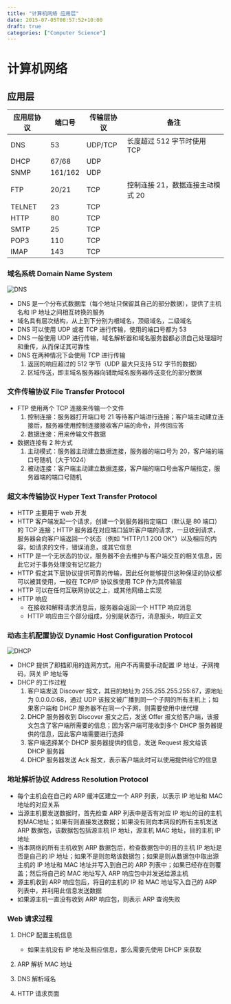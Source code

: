 ```yaml
---
title: "计算机网络 应用层"
date: 2015-07-05T08:57:52+10:00
draft: true
categories: ["Computer Science"]
---
```


# 计算机网络

## 应用层

| 应用层协议 | 端口号 | 传输层协议 | 备注 |
|---|---|---|---|
| DNS | 53 | UDP/TCP | 长度超过 512 字节时使用 TCP |
| DHCP | 67/68 | UDP |   |
| SNMP | 161/162 | UDP |   |
| FTP | 20/21 | TCP | 控制连接 21，数据连接主动模式 20 |
| TELNET | 23 | TCP | |
| HTTP | 80 | TCP | |
| SMTP | 25 | TCP | |
| POP3 | 110 | TCP | |
| IMAP | 143 |TCP | |

### 域名系统 Domain Name System

![DNS](https://raw.githubusercontent.com/chr1sc2y/warehouse-deprecated/refs/heads/main/resources/Computer-Science/DNS.jpg)

- DNS 是一个分布式数据库（每个地址只保留其自己的部分数据），提供了主机名和 IP 地址之间相互转换的服务
- 域名具有层次结构，从上到下分别为根域名，顶级域名，二级域名
- DNS 可以使用 UDP 或者 TCP 进行传输，使用的端口号都为 53
- DNS 一般使用 UDP 进行传输，域名解析器和域名服务器都必须自己处理超时和重传，从而保证其可靠性
- DNS 在两种情况下会使用 TCP 进行传输
    1. 返回的响应超过的 512 字节（UDP 最大只支持 512 字节的数据）
    2. 区域传送，即主域名服务器向辅助域名服务器传送变化的部分数据

### 文件传输协议 File Transfer Protocol

- FTP 使用两个 TCP 连接来传输一个文件
    1. 控制连接：服务器打开端口号 21 等待客户端进行连接；客户端主动建立连接后，服务器使用控制连接接收客户端的命令，并传回应答
    2. 数据连接：用来传输文件数据
- 数据连接有 2 种方式
    1. 主动模式：服务器主动建立数据连接，服务器的端口号为 20，客户端的端口号随机（大于1024）
    2. 被动连接：客户端主动建立数据连接，客户端的端口号由客户端指定，服务器端的端口号随机

### 超文本传输协议 Hyper Text Transfer Protocol

- HTTP 主要用于 web 开发
- HTTP 客户端发起一个请求，创建一个到服务器指定端口（默认是 80 端口）的 TCP 连接；HTTP 服务器在对应端口监听客户端的请求，一旦收到请求，服务器会向客户端返回一个状态（例如 "HTTP/1.1 200 OK"）以及相应的内容，如请求的文件，错误消息，或其它信息
- HTTP 是一个无状态的协议，服务器不会去维护与客户端交互的相关信息，因此它对于事务处理没有记忆能力
- HTTP 假定其下层协议提供可靠的传输，因此任何能够提供这种保证的协议都可以被其使用，一般在 TCP/IP 协议族使用 TCP 作为其传输层
- HTTP 可以在任何互联网协议之上，或其他网络上实现
- HTTP 响应
    - 在接收和解释请求消息后，服务器会返回一个 HTTP 响应消息
    - HTTP 响应由三个部分组成，分别是状态行，消息报头，响应正文

### 动态主机配置协议 Dynamic Host Configuration Protocol

![DHCP](https://raw.githubusercontent.com/chr1sc2y/warehouse-deprecated/refs/heads/main/resources/Computer-Science/DHCP.jpg)

- DHCP 提供了即插即用的连网方式，用户不再需要手动配置 IP 地址，子网掩码，网关 IP 地址等
- DHCP 的工作过程
    1. 客户端发送 Discover 报文，其目的地址为 255.255.255.255:67，源地址为 0.0.0.0:68，通过 UDP 该报文被广播到同一个子网的所有主机上；如果客户端和 DHCP 服务器不在同一个子网，则需要使用中继代理
    2. DHCP 服务器收到 Discover 报文之后，发送 Offer 报文给客户端，该报文包含了客户端所需要的信息；因为客户端可能收到多个 DHCP 服务器提供的信息，因此客户端需要进行选择
    3. 客户端选择某个 DHCP 服务器提供的信息，发送 Request 报文给该 DHCP 服务器
    4. DHCP 服务器发送 Ack 报文，表示客户端此时可以使用提供给它的信息

### 地址解析协议 Address Resolution Protocol

- 每个主机会在自己的 ARP 缓冲区建立一个 ARP 列表，以表示 IP 地址和 MAC 地址的对应关系
- 当源主机要发送数据时，首先检查 ARP 列表中是否有对应 IP 地址的目的主机的MAC地址；如果有则直接发送数据；如果没有则向本网段的所有主机发送 ARP 数据包，该数据包包括源主机 IP 地址，源主机 MAC 地址，目的主机 IP 地址
- 当本网络的所有主机收到 ARP 数据包后，检查数据包中的目的主机 IP 地址是否是自己的 IP 地址；如果不是则忽略该数据包；如果是则从数据包中取出源主机的 IP 地址和 MAC 地址并写入到自己的 ARP 列表中；如果已经存在则覆盖；然后将自己的 MAC 地址写入 ARP 响应包中并发送给源主机
- 源主机收到 ARP 响应包后，将目的主机的 IP 和 MAC 地址写入自己的 ARP 列表中，并利用此信息发送数据
- 如果源主机一直没有收到 ARP 响应包，则表示 ARP 查询失败

### Web 请求过程

1. DHCP 配置主机信息
    - 如果主机没有 IP 地址及相应信息，那么需要先使用 DHCP 来获取

2. ARP 解析 MAC 地址

3. DNS 解析域名

4. HTTP 请求页面
